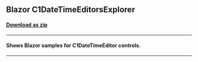 ## Blazor C1DateTimeEditorsExplorer
#### [Download as zip](https://grapecity.github.io/DownGit/#/home?url=https://github.com/GrapeCity/ComponentOne-Blazor-Samples/tree/master/NET_6/DateTimeEditors/C1DateTimeEditorsExplorer.Server)
____
#### Shows Blazor samples for C1DateTimeEditor controls.
____
